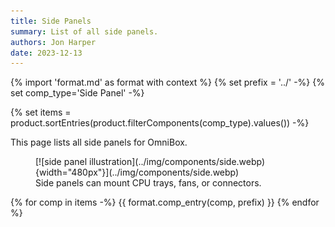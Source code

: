 ```yaml
---
title: Side Panels
summary: List of all side panels.
authors: Jon Harper
date: 2023-12-13
---
```


{% import 'format.md' as format with context %}
{% set prefix = '../' -%}
{% set comp_type='Side Panel' -%}

{% set items = product.sortEntries(product.filterComponents(comp_type).values()) -%}

This page lists all side panels for OmniBox.

<figure markdown>
[![side panel illustration](../img/components/side.webp){width="480px"}](../img/components/side.webp)
<figcaption markdown>
Side panels can mount CPU trays, fans, or connectors.
</figcaption>
</figure>

{% for comp in items -%}
{{ format.comp_entry(comp, prefix) }}
{% endfor %}